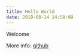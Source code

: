 ```yaml
---
title: Hello World
date: 2019-08-14 14:58:09
---
```

Welcome 



More info: [github](https://github.com/qm-k)
